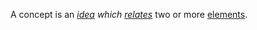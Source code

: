 A concept is an *[idea](https://github.com/gcassel/Modular-Organization-Terminology/blob/master/terms/idea.md) which [relates](https://github.com/gcassel/Modular-Organization-Terminology/blob/master/terms/relationship.md)* two or more [elements](https://github.com/gcassel/Modular-Organization-Terminology/blob/master/terms/element.md).
